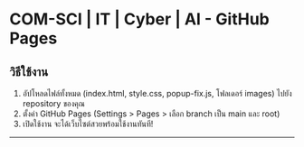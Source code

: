 # COM-SCI | IT | Cyber | AI - GitHub Pages

## วิธีใช้งาน

1. อัปโหลดไฟล์ทั้งหมด (index.html, style.css, popup-fix.js, โฟลเดอร์ images) ไปยัง repository ของคุณ
2. ตั้งค่า GitHub Pages (Settings > Pages > เลือก branch เป็น main และ root)
3. เปิดใช้งาน จะได้เว็บไซต์สวยพร้อมใช้งานทันที!

---